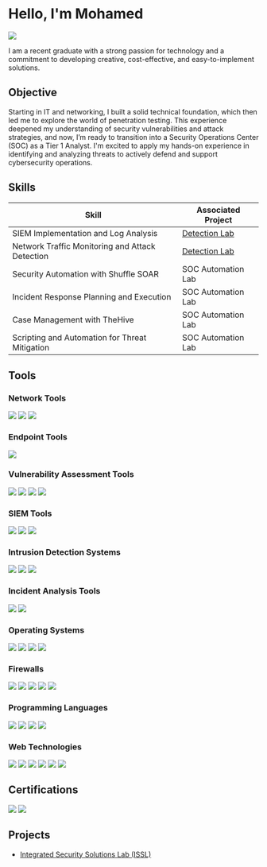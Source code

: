 # Hello, I'm Mohamed
<a href="https://www.linkedin.com/in/mohamed-belcadi-0a488b263"><img src="https://img.shields.io/badge/-LinkedIn-0072b1?&style=for-the-badge&logo=linkedin&logoColor=white" /></a>

I am a recent graduate with a strong passion for technology and a commitment to developing creative, cost-effective, and easy-to-implement solutions.
## Objective

Starting in IT and networking, I built a solid technical foundation, which then led me to explore the world of penetration testing. This experience deepened my understanding of security vulnerabilities and attack strategies, and now, I’m ready to transition into a Security Operations Center (SOC) as a Tier 1 Analyst. I'm excited to apply my hands-on experience in identifying and analyzing threats to actively defend and support cybersecurity operations.

## Skills

| Skill                                         | Associated Project         |
|-----------------------------------------------|----------------------------|
| SIEM Implementation and Log Analysis          | <a href="https://google.com">Detection Lab</a>|
| Network Traffic Monitoring and Attack Detection | <a href="https://google.com">Detection Lab</a>|
| Security Automation with Shuffle SOAR         | SOC Automation Lab|
| Incident Response Planning and Execution      | SOC Automation Lab|
| Case Management with TheHive                  | SOC Automation Lab|
| Scripting and Automation for Threat Mitigation | SOC Automation Lab|

## Tools

<!-- Network Tools -->
<h3>Network Tools</h3>
<div>
  <img src="https://img.shields.io/badge/-Wireshark-1679A7?&style=for-the-badge&logo=Wireshark&logoColor=white" />
  <img src="https://img.shields.io/badge/-NetworkMiner-777BB4?&style=for-the-badge&logo=NetworkMiner&logoColor=white" />
  <img src="https://img.shields.io/badge/-Nmap-00A0B7?&style=for-the-badge&logo=Nmap&logoColor=white" />
</div>

<!-- Endpoint Tools -->
<h3>Endpoint Tools</h3>
<div>
  <img src="https://img.shields.io/badge/-Velociraptor-4B275F?&style=for-the-badge&logo=Velociraptor&logoColor=white" />
</div>

<!-- Vulnerability Assessment Tools -->
<h3>Vulnerability Assessment Tools</h3>
<div>
  <img src="https://img.shields.io/badge/-Nessus-5C9CAE?&style=for-the-badge&logo=Nessus&logoColor=white" />
  <img src="https://img.shields.io/badge/-Invicti-FFC72C?&style=for-the-badge&logo=Invicti&logoColor=white" />
  <img src="https://img.shields.io/badge/-Nikto-00A0B7?&style=for-the-badge&logo=Nikto&logoColor=white" />
  <img src="https://img.shields.io/badge/-Nuclei-7E2C8F?&style=for-the-badge&logo=Nuclei&logoColor=white" />
</div>

<!-- SIEM Tools -->
<h3>SIEM Tools</h3>
<div>
  <img src="https://img.shields.io/badge/-Splunk-000000?&style=for-the-badge&logo=Splunk&logoColor=white" />
  <img src="https://img.shields.io/badge/-ELK_Stack-005571?&style=for-the-badge&logo=Elastic&logoColor=white" />
  <img src="https://img.shields.io/badge/-Wazuh-00A4B1?&style=for-the-badge&logo=Wazuh&logoColor=white" />
</div>


<!-- Intrusion Detection Systems -->
<h3>Intrusion Detection Systems</h3>
<div>
  <img src="https://img.shields.io/badge/-Snort-FCD116?&style=for-the-badge&logo=Snort&logoColor=white" />
  <img src="https://img.shields.io/badge/-AIDE-0093D1?&style=for-the-badge&logo=AIDE&logoColor=white" />
  <img src="https://img.shields.io/badge/-Suricata-00A9E0?&style=for-the-badge&logo=Suricata&logoColor=white" />
</div>


<!-- Incident Analysis Tools -->
<h3>Incident Analysis Tools</h3>
<div>
  <img src="https://img.shields.io/badge/-Sysinternals-0078D4?&style=for-the-badge&logo=Microsoft&logoColor=white" />
  <img src="https://img.shields.io/badge/-Velociraptor-4B275F?&style=for-the-badge&logo=Velociraptor&logoColor=white" />
</div>

<!-- Operating Systems -->
<h3>Operating Systems</h3>
<div>
  <img src="https://img.shields.io/badge/-Kali_Linux-557C93?&style=for-the-badge&logo=Kali&logoColor=white" />
  <img src="https://img.shields.io/badge/-Ubuntu_Desktop-E95420?&style=for-the-badge&logo=Ubuntu&logoColor=white" />
  <img src="https://img.shields.io/badge/-Ubuntu_Server-E95420?&style=for-the-badge&logo=Ubuntu&logoColor=white" />
  <img src="https://img.shields.io/badge/-Windows_Server_2019-0078D4?&style=for-the-badge&logo=Windows&logoColor=white" />
</div>

<!-- Firewalls -->
<h3>Firewalls</h3>
<div>
  <img src="https://img.shields.io/badge/-pfSense-1F56A1?&style=for-the-badge&logo=pfSense&logoColor=white" />
  <img src="https://img.shields.io/badge/-OPNsense-24292F?&style=for-the-badge&logo=OPNsense&logoColor=white" />
  <img src="https://img.shields.io/badge/-FortiGate-FF6A00?&style=for-the-badge&logo=Fortinet&logoColor=white" />
  <img src="https://img.shields.io/badge/-Palo_Alto-009CDE?&style=for-the-badge&logo=PaloAltoNetworks&logoColor=white" />
  <img src="https://img.shields.io/badge/-Firepower-1F75A5?&style=for-the-badge&logo=Cisco&logoColor=white" />
</div>

<!-- Programming Languages -->
<h3>Programming Languages</h3>
<div>
  <img src="https://img.shields.io/badge/-Python-306998?&style=for-the-badge&logo=Python&logoColor=white" />
  <img src="https://img.shields.io/badge/-C-555555?&style=for-the-badge&logo=C&logoColor=white" />
  <img src="https://img.shields.io/badge/-PowerShell-4E8C4A?&style=for-the-badge&logo=PowerShell&logoColor=white" />
  <img src="https://img.shields.io/badge/-Bash-4EAA25?&style=for-the-badge&logo=GNU-Bash&logoColor=white" />
</div>

<!-- Web Technologies -->
<h3>Web Technologies</h3>
<div>
  <img src="https://img.shields.io/badge/-Nginx-009639?&style=for-the-badge&logo=Nginx&logoColor=white" />
  <img src="https://img.shields.io/badge/-Node.js-8CC84B?&style=for-the-badge&logo=Node.js&logoColor=white" />
  <img src="https://img.shields.io/badge/-PHP-777BB4?&style=for-the-badge&logo=PHP&logoColor=white" />
  <img src="https://img.shields.io/badge/-Java-007396?&style=for-the-badge&logo=Java&logoColor=white" />
  <img src="https://img.shields.io/badge/-Spring_Boot-6DB33F?&style=for-the-badge&logo=Spring&logoColor=white" />
  <img src="https://img.shields.io/badge/-ASP.NET-5C2D91?&style=for-the-badge&logo=Microsoft&logoColor=white" />
</div>



## Certifications

<div> <img src="https://img.shields.io/badge/-CCNA_Networking_and_Switching-0077B5?&style=for-the-badge&logo=Cisco&logoColor=white" /> <img src="https://img.shields.io/badge/-Cybersecurity_for_Business-Successful?&style=for-the-badge&logo=Coursera&logoColor=white" /> </div>

## Projects
- <a href="https://github.com/lyonzon2/ISSL">Integrated Security Solutions Lab (ISSL)</a>
